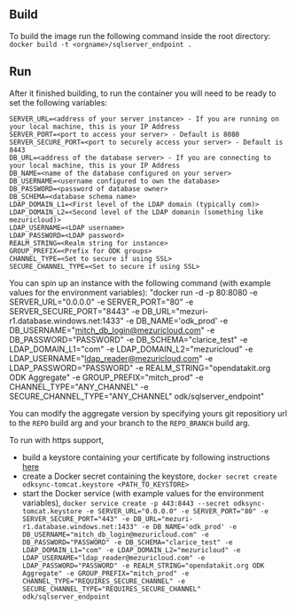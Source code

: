 ## Build 

To build the image run the following command inside the root directory:
`docker build -t <orgname>/sqlserver_endpoint .`

## Run 

After it finished building, to run the container you will need to be ready to set the following variables:

```
SERVER_URL=<address of your server instance> - If you are running on your local machine, this is your IP Address
SERVER_PORT=<port to access your server> - Default is 8080
SERVER_SECURE_PORT=<port to securely access your server> - Default is 8443
DB_URL=<address of the database server> - If you are connecting to your local machine, this is your IP Address
DB_NAME=<name of the database configured on your server>
DB_USERNAME=<username configured to own the database>
DB_PASSWORD=<password of database owner>
DB_SCHEMA=<database schema name>
LDAP_DOMAIN_L1=<First level of the LDAP domain (typically com)>
LDAP_DOMAIN_L2=<Second level of the LDAP domanin (something like mezuricloud)>
LDAP_USERNAME=<LDAP username>
LDAP_PASSWORD=<LDAP password>
REALM_STRING=<Realm string for instance>
GROUP_PREFIX=<Prefix for ODK groups>
CHANNEL_TYPE=<Set to secure if using SSL>
SECURE_CHANNEL_TYPE=<Set to secure if using SSL>
```

You can spin up an instance with the following command (with example values for the environment variables):
"docker run -d -p 80:8080 -e SERVER_URL="0.0.0.0" -e SERVER_PORT="80" -e SERVER_SECURE_PORT="8443" -e DB_URL="mezuri-r1.database.windows.net:1433" -e DB_NAME='odk_prod' -e DB_USERNAME="mitch_db_login@mezuricloud.com" -e DB_PASSWORD="PASSWORD" -e DB_SCHEMA="clarice_test" -e LDAP_DOMAIN_L1="com" -e LDAP_DOMAIN_L2="mezuricloud" -e LDAP_USERNAME="ldap_reader@mezuricloud.com" -e LDAP_PASSWORD="PASSWORD" -e REALM_STRING="opendatakit.org ODK Aggregate" -e GROUP_PREFIX="mitch_prod" -e CHANNEL_TYPE="ANY_CHANNEL" -e SECURE_CHANNEL_TYPE="ANY_CHANNEL"  odk/sqlserver_endpoint"

You can modify the aggregate version by specifying yours git repositiory url to the `REPO` build arg and your branch to the `REPO_BRANCH` build arg.

To run with https support, 
 - build a keystore containing your certificate by following instructions [here](https://www.godaddy.com/help/tomcat-generate-csrs-and-install-certificates-5239)
 - create a Docker secret containing the keystore, `docker secret create odksync-tomcat.keystore <PATH_TO_KEYSTORE>`
 - start the Docker service (with example values for the environment variables), `docker service create -p 443:8443 --secret odksync-tomcat.keystore -e SERVER_URL="0.0.0.0" -e SERVER_PORT="80" -e SERVER_SECURE_PORT="443" -e DB_URL="mezuri-r1.database.windows.net:1433" -e DB_NAME='odk_prod' -e DB_USERNAME="mitch_db_login@mezuricloud.com" -e DB_PASSWORD="PASSWORD" -e DB_SCHEMA="clarice_test" -e LDAP_DOMAIN_L1="com" -e LDAP_DOMAIN_L2="mezuricloud" -e LDAP_USERNAME="ldap_reader@mezuricloud.com" -e LDAP_PASSWORD="PASSWORD" -e REALM_STRING="opendatakit.org ODK Aggregate" -e GROUP_PREFIX="mitch_prod" -e CHANNEL_TYPE="REQUIRES_SECURE_CHANNEL" -e SECURE_CHANNEL_TYPE="REQUIRES_SECURE_CHANNEL"  odk/sqlserver_endpoint`
